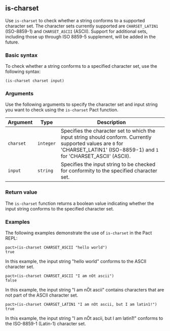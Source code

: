 ## is-charset

Use `is-charset` to check whether a string conforms to a supported character set.
The character sets currently supported are `CHARSET_LATIN1` (ISO-8859-1) and `CHARSET_ASCII` (ASCII).
Support for additional sets, including those up through ISO 8859-5 supplement, will be added in the future.

### Basic syntax

To check whether a string conforms to a specified character set, use the following syntax:

`(is-charset charset input)`

### Arguments

Use the following arguments to specify the character set and input string you want to check using the `is-charset` Pact function.

| Argument | Type | Description |
| --- | --- | --- |
| `charset` | `integer` | Specifies the character set to which the input string should conform. Currently supported values are `0` for 'CHARSET_LATIN1' (ISO-8859-1) and `1` for 'CHARSET_ASCII' (ASCII). |
| `input` | `string` | Specifies the input string to be checked for conformity to the specified character set. |

### Return value

The `is-charset` function returns a boolean value indicating whether the input string conforms to the specified character set.

### Examples

The following examples demonstrate the use of `is-charset` in the Pact REPL:

```pact
pact>(is-charset CHARSET_ASCII "hello world")
true
```

In this example, the input string "hello world" conforms to the ASCII character set.

```pact
pact>(is-charset CHARSET_ASCII "I am nÖt ascii")
false
```

In this example, the input string "I am nÖt ascii" contains characters that are not part of the ASCII character set.

```pact
pact>(is-charset CHARSET_LATIN1 "I am nÖt ascii, but I am latin1!")
true
```

In this example, the input string "I am nÖt ascii, but I am latin1!" conforms to the ISO-8859-1 (Latin-1) character set.
